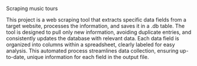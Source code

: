 Scraping music tours

This project is a web scraping tool that extracts specific data fields from a target website, processes the information, and saves it in a .db table. The tool is designed to pull only new information, avoiding duplicate entries, and consistently updates the database with relevant data. Each data field is organized into columns within a spreadsheet, clearly labeled for easy analysis. This automated process streamlines data collection, ensuring up-to-date, unique information for each field in the output file.
